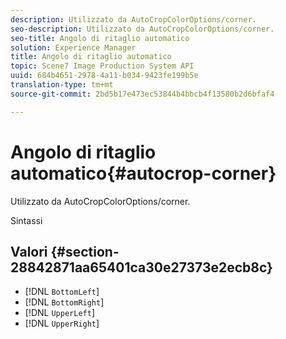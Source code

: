 ```yaml
---
description: Utilizzato da AutoCropColorOptions/corner.
seo-description: Utilizzato da AutoCropColorOptions/corner.
seo-title: Angolo di ritaglio automatico
solution: Experience Manager
title: Angolo di ritaglio automatico
topic: Scene7 Image Production System API
uuid: 684b4651-2978-4a11-b034-9423fe199b5e
translation-type: tm+mt
source-git-commit: 2bd5b17e473ec53844b4bbcb4f13580b2d6bfaf4

---
```



# Angolo di ritaglio automatico{#autocrop-corner}

Utilizzato da AutoCropColorOptions/corner.

Sintassi

## Valori {#section-28842871aa65401ca30e27373e2ecb8c}

* [!DNL `BottomLeft`]
* [!DNL `BottomRight`]
* [!DNL `UpperLeft`]
* [!DNL `UpperRight`]

